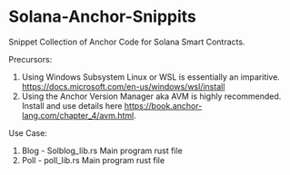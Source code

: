 # Solana-Anchor-Snippits
Snippet Collection of Anchor Code for Solana Smart Contracts.

Precursors:
1. Using Windows Subsystem Linux or WSL is essentially an imparitive. https://docs.microsoft.com/en-us/windows/wsl/install
2. Using the Anchor Version Manager aka AVM is highly recommended. Install and use details here https://book.anchor-lang.com/chapter_4/avm.html.

Use Case:
1. Blog - Solblog_lib.rs Main program rust file 
2. Poll - poll_lib.rs Main program rust file 
